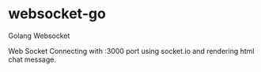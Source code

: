 # websocket-go
Golang Websocket 

Web Socket Connecting with :3000 port using socket.io and rendering html chat message.

